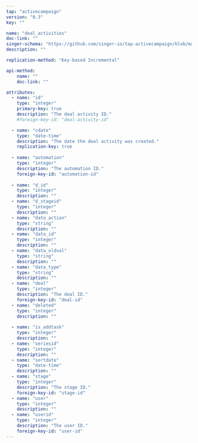 ```yaml
---
tap: "activecampaign"
version: "0.3"
key: ""

name: "deal_activities"
doc-link: ""
singer-schema: "https://github.com/singer-io/tap-activecampaign/blob/master/tap_activecampaign/schemas/deal_activities.json"
description: ""

replication-method: "Key-based Incremental"

api-method:
    name: ""
    doc-link: ""

attributes:
  - name: "id"
    type: "integer"
    primary-key: true
    description: "The deal activity ID."
    #foreign-key-id: "deal-activity-id"

  - name: "cdate"
    type: "date-time"
    description: "The date the deal activity was created."
    replication-key: true
      
  - name: "automation"
    type: "integer"
    description: "The automation ID."
    foreign-key-id: "automation-id"
  
  - name: "d_id"
    type: "integer"
    description: ""
  - name: "d_stageid"
    type: "integer"
    description: ""
  - name: "data_action"
    type: "string"
    description: ""
  - name: "data_id"
    type: "integer"
    description: ""
  - name: "data_oldval"
    type: "string"
    description: ""
  - name: "data_type"
    type: "string"
    description: ""
  - name: "deal"
    type: "integer"
    description: "The deal ID."
    foreign-key-id: "deal-id"
  - name: "deleted"
    type: "integer"
    description: ""
  
  - name: "is_addtask"
    type: "integer"
    description: ""
  - name: "seriesid"
    type: "integer"
    description: ""
  - name: "sortdate"
    type: "date-time"
    description: ""
  - name: "stage"
    type: "integer"
    description: "The stage ID."
    foreign-key-id: "stage-id"
  - name: "user"
    type: "integer"
    description: ""
  - name: "userid"
    type: "integer"
    description: "The user ID."
    foreign-key-id: "user-id"
---
```

